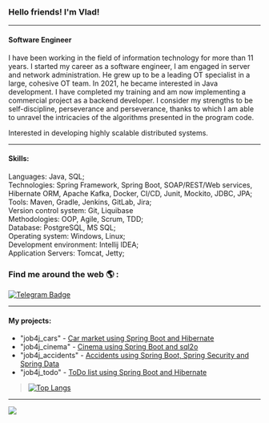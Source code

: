 ### Hello friends! I'm Vlad! 
-----
#### Software Engineer

I have been working in the field of information technology for more than 11 years. I started my career as
a software engineer, I am engaged in server and network administration. He grew up
to be a leading OT specialist in a large, cohesive OT team.
In 2021, he became interested in Java development. I have completed my training and am now implementing
a commercial project as a backend developer. I consider my strengths
to be self-discipline, perseverance and perseverance, thanks to which I am able to unravel
the intricacies of the algorithms presented in the program code.

Interested in developing highly scalable distributed systems.

-----
#### Skills:
Languages: Java, SQL; <br />
Technologies: Spring Framework, Spring Boot, SOAP/REST/Web services,  <br/>
Hibernate ORM, Apache Kafka, Docker, CI/CD, Junit, Mockito, JDBC, JPA; <br/>
Tools: Maven, Gradle, Jenkins, GitLab, Jira; <br/>
Version control system: Git, Liquibase  <br/>
Methodologies: OOP, Agile, Scrum, TDD;  <br/>
Database: PostgreSQL, MS SQL; <br/>
Operating system: Windows, Linux; <br />
Development environment: Intellij IDEA; <br/>
Application Servers: Tomcat, Jetty; <br/>

### Find me around the web 🌎 :
[![Telegram Badge](https://img.shields.io/badge/Telegram-Profile-informational?style=for-the-badge&logo=telegram&logoColor=white&color=0D76A8)](https://t.me/DalvRid)

-----
#### My projects:

* "job4j_cars" - [Car market using Spring Boot and Hibernate](https://github.com/VladRidun/job4j_cars)
* "job4j_cinema" - [Cinema using Spring Boot and sql2o](https://github.com/VladRidun/job4j_cinema)
* "job4j_accidents" - [Accidents using Spring Boot, Spring Security and Spring Data](https://github.com/VladRidun/job4j_accidents)
* "job4j_todo" - [ToDo list using Spring Boot and Hibernate](https://github.com/VladRidun/job4j_todo)

>[![Top Langs](https://github-readme-stats.vercel.app/api/top-langs/?username=VladRidun&layout=compact)](https://github.com/ShamRail/github-readme-stats)
-----


![](https://komarev.com/ghpvc/?username=VladRidun)
